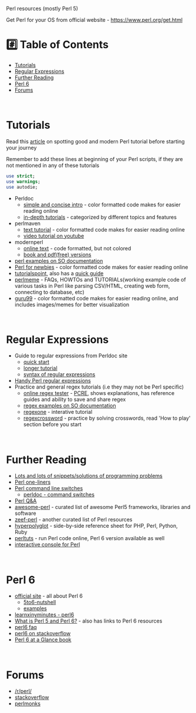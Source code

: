 Perl resources (mostly Perl 5)

Get Perl for your OS from official website - https://www.perl.org/get.html

# :hash: Table of Contents

* [Tutorials](#tutorials)
* [Regular Expressions](#regular-expressions)
* [Further Reading](#further-reading)
* [Perl 6](#perl-6)
* [Forums](#forums)

<br>

# <a name="tutorials"></a>Tutorials

Read this [article](http://perl-tutorial.org/learn/) on spotting good and modern Perl tutorial before starting your journey

Remember to add these lines at beginning of your Perl scripts, if they are not mentioned in any of these tutorials

```perl
use strict;
use warnings;
use autodie;
```

* Perldoc
    * [simple and concise intro](http://perldoc.perl.org/perlintro.html) - color formatted code makes for easier reading online
    * [in-depth tutorials](http://perldoc.perl.org/index-tutorials.html) - categorized by different topics and features
* perlmaven
    * [text tutorial](http://perlmaven.com/perl-tutorial) - color formatted code makes for easier reading online
    * [video tutorial on youtube](https://www.youtube.com/playlist?list=PL2C0606EC4C89FF86)
* modernperl
    * [online text](http://modernperlbooks.com/books/modern_perl_2016/) - code formatted, but not colored
    * [book and pdf(free) versions](http://onyxneon.com/books/modern_perl/)
* [perl examples on SO documentation](http://stackoverflow.com/documentation/perl/topics)
* [Perl for newbies](http://perl-begin.org/tutorials/perl-for-newbies/) - color formatted code makes for easier reading online
* [tutorialspoint](http://www.tutorialspoint.com/perl/), also has a [quick guide](http://www.tutorialspoint.com/perl/perl_quick_guide.htm)
* [perlmeme](http://perlmeme.org/start_here/index.html) - FAQs, HOWTOs and TUTORIALs(working example code of various tasks in Perl like parsing CSV/HTML, creating web form, connecting to database, etc)
* [guru99](http://www.guru99.com/perl-tutorials.html) - color formatted code makes for easier reading online, and includes images/memes for better visualization

<br>

# <a name="regular-expressions"></a>Regular Expressions

* Guide to regular expressions from Perldoc site
    * [quick start](http://perldoc.perl.org/perlrequick.html)
    * [longer tutorial](http://perldoc.perl.org/perlretut.html)
    * [syntax of regular expressions](http://perldoc.perl.org/perlre.html)
* [Handy Perl regular expressions](http://www.catonmat.net/blog/perl-one-liners-explained-part-seven/)
* Practice and general regex tutorials (i.e they may not be Perl specific)
    * [online regex tester](https://regex101.com/#pcre) - [PCRE](http://www.pcre.org/), shows explanations, has reference guides and ability to save and share regex
    * [regex examples on SO documentation](https://stackoverflow.com/documentation/regex/topics)
    * [regexone](http://regexone.com/) - interative tutorial
    * [regexcrossword](https://regexcrossword.com/) - practice by solving crosswords, read 'How to play' section before you start

<br>

# <a name="further-reading"></a>Further Reading

* [Lots and lots of snippets/solutions of programming problems](http://rosettacode.org/wiki/Category:Perl)
* [Perl one-liners](http://www.catonmat.net/series/perl-one-liners-explained) 
* [Perl command line switches](http://perl101.org/command-line-switches.html)
    * [perldoc - command switches](http://perldoc.perl.org/perlrun.html#Command-Switches)
* [Perl Q&A](http://stackoverflow.com/questions/tagged/perl)
* [awesome-perl](https://github.com/hachiojipm/awesome-perl) - curated list of awesome Perl5 frameworks, libraries and software
* [zeef-perl](https://perl.zeef.com/dale.evans) - another curated list of Perl resources
* [hyperpolyglot](http://perl-begin.org/tutorials/hyperpolyglot/sheet1.html) - side-by-side reference sheet for PHP, Perl, Python, Ruby
* [perltuts](http://dev.perltuts.com/try) - run Perl code online, Perl 6 version available as well
* [interactive console for Perl](http://stackoverflow.com/questions/73667/how-can-i-start-an-interactive-console-for-perl)

<br>

# <a name="perl-6"></a>Perl 6

* [official site](https://perl6.org/) - all about Perl 6
	* [5to6-nutshell](https://docs.perl6.org/language/5to6-nutshell)
	* [examples](https://examples.perl6.org/)
* [learnxinyminutes - perl6](https://learnxinyminutes.com/docs/perl6/)
* [What is Perl 5 and Perl 6?](http://perl-begin.org/learn/perl6/) - also has links to Perl 6 resources
* [perl6 faq](https://doc.perl6.org/language/faq)
* [perl6 on stackoverflow](http://stackoverflow.com/tags/perl6/info)
* [Perl 6 at a Glance book](https://deeptext.media/perl6-at-a-glance/)

<br>

# <a name="forums"></a>Forums

* [/r/perl/](https://www.reddit.com/r/perl/)
* [stackoverflow](http://stackoverflow.com/tags/perl)
* [perlmonks](http://perlmonks.org/)
